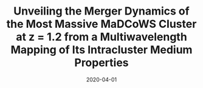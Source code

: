 ---
title: "Unveiling the Merger Dynamics of the Most Massive MaDCoWS Cluster at z = 1.2 from a Multiwavelength Mapping of Its Intracluster Medium Properties"
collection: "co_papers"
permalink: https://ui.adsabs.harvard.edu/abs/2020ApJ...893...74R/abstract
date: 2020-04-01
venue: "The Astrophysical Journal"
citation: "Ruppin, F., McDonald, M., Brodwin, M., et al. (2020), The Astrophysical Journal, 893, 74."
---